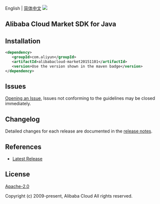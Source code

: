 English | [简体中文](README-CN.md)
![](https://aliyunsdk-pages.alicdn.com/icons/AlibabaCloud.svg)

## Alibaba Cloud Market SDK for Java

## Installation

```xml
<dependency>
   <groupId>com.aliyun</groupId>
   <artifactId>alibabacloud-market20151101</artifactId>
   <version>Use the version shown in the maven badge</version>
</dependency>
```

## Issues
[Opening an Issue](https://github.com/aliyun/alibabacloud-java-async-sdk/issues/new), Issues not conforming to the guidelines may be closed immediately.

## Changelog
Detailed changes for each release are documented in the [release notes](./ChangeLog.txt).

## References
* [Latest Release](https://github.com/aliyun/alibabacloud-async-java-sdk/)

## License
[Apache-2.0](http://www.apache.org/licenses/LICENSE-2.0)

Copyright (c) 2009-present, Alibaba Cloud All rights reserved.
